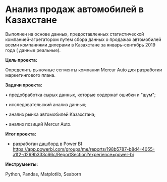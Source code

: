 # Анализ продаж автомобилей в Казахстане

Выполнен на основе данных, предоставленных статистической компанией-агрегатором путем сбора данных о продажах автомобилей всеми компаниями дилерами в Казахстане за январь-сентябрь 2019 года ( данные реальные).


**Цель проекта:**

Определить рыночные сегменты компании Mercur Auto для разработки маркетингового плана.


**Задачи проекта:**

•	предобработка сырых данных, которые содержат ошибки и "шум";

•	исследовательский анализ данных;

•	анализ рынка автомобилей Казахстана;

•	анализ позиций Mercur Auto.

**Итог проекта:**
- разработан дашборд в Power BI
  https://app.powerbi.com/groups/me/reports/198b5787-b8d4-4055-a1f2-d269b333c66c/ReportSection?experience=power-bi


**Инструменты:**

Python, Pandas, Matplotlib, Seaborn
